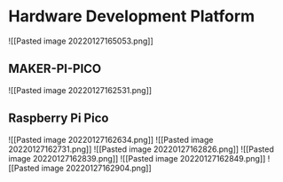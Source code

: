# Hardware Development Platform

![[Pasted image 20220127165053.png]]


## MAKER-PI-PICO
![[Pasted image 20220127162531.png]]

## Raspberry Pi Pico
![[Pasted image 20220127162634.png]]
![[Pasted image 20220127162731.png]]
![[Pasted image 20220127162826.png]]
![[Pasted image 20220127162839.png]]
![[Pasted image 20220127162849.png]]
![[Pasted image 20220127162904.png]]